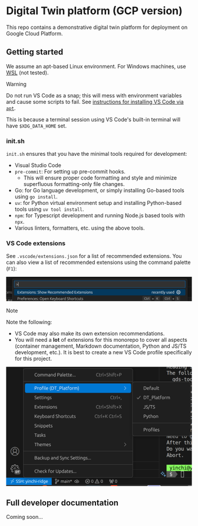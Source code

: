 # Digital Twin platform (GCP version)

This repo contains a demonstrative digital twin platform for deployment on Google Cloud Platform.

## Getting started

We assume an apt-based Linux environment.  For Windows machines, use [WSL](https://learn.microsoft.com/en-us/windows/wsl/install) (not tested).

> [!WARNING]
> Do not run VS Code as a snap; this will mess with environment variables and cause some scripts to fail.  See [instructions for installing VS Code via `apt`](https://code.visualstudio.com/docs/setup/linux#_install-vs-code-on-linux).
>
> This is because a terminal session using VS Code's built-in terminal will have `$XDG_DATA_HOME` set.

### init.sh

`init.sh` ensures that you have the minimal tools required for development:

- Visual Studio Code
- `pre-commit`: For setting up pre-commit hooks.
  - This will ensure proper code formatting and style and minimize superfluous formatting-only file changes.
- Go: for Go language development, or simply installing Go-based tools using `go install`.
- `uv`: for Python virtual environment setup and installing Python-based tools using `uv tool install`.
- `npm`: for Typescript development and running Node.js based tools with `npx`.
- Various linters, formatters, etc. using the above tools.

### VS Code extensions

See `.vscode/extensions.json` for a list of recommended extensions.  You can also view a list of recommended extensions using
the command palette (`F1`):

![Show reccomended extensions](readme_img/show_recs.png)

> [!NOTE]
> Note the following:
>
> - VS Code may also make its own extension recommendations.
> - You will need a **lot** of extensions for this monorepo to cover all aspects (container management, Markdown documentation, Python and JS/TS development, etc.).  It is best to create a new VS Code profile specifically for this project.
>
> ![Profiles](readme_img/profiles.png)

## Full developer documentation

Coming soon...
